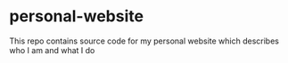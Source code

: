 # personal-website
This repo contains source code for my personal website which describes who I am and what I do
